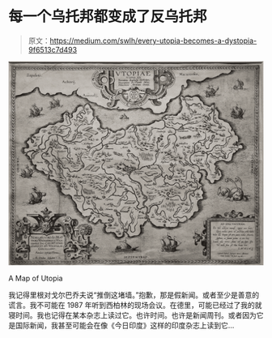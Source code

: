 # 每一个乌托邦都变成了反乌托邦

> 原文：<https://medium.com/swlh/every-utopia-becomes-a-dystopia-9f6513c7d493>

![](img/024c89272629e0ed8e86101c5bb991c7.png)

A Map of Utopia

我记得里根对戈尔巴乔夫说“推倒这堵墙。”抱歉，那是假新闻。或者至少是善意的谎言。我不可能在 1987 年听到西柏林的现场会议。在德里，可能已经过了我的就寝时间。我也记得在某本杂志上读过它。也许时间。也许是新闻周刊。或者因为它是国际新闻，我甚至可能会在像《今日印度》这样的印度杂志上读到它…